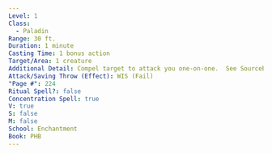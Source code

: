 ```yaml
---
Level: 1
Class:
  - Paladin
Range: 30 ft.
Duration: 1 minute
Casting Time: 1 bonus action
Target/Area: 1 creature
Additional Detail: Compel target to attack you one-on-one.  See Sourcebook.
Attack/Saving Throw (Effect): WIS (Fail)
"Page #": 224
Ritual Spell?: false
Concentration Spell: true
V: true
S: false
M: false
School: Enchantment
Book: PHB
---
```

